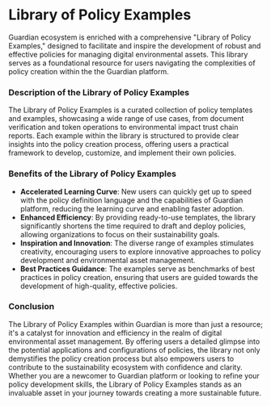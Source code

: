 # Library of Policy Examples

Guardian ecosystem is enriched with a comprehensive "Library of Policy Examples," designed to facilitate and inspire the development of robust and effective policies for managing digital environmental assets. This library serves as a foundational resource for users navigating the complexities of policy creation within the the Guardian platform.&#x20;

### Description of the Library of Policy Examples&#x20;

The Library of Policy Examples is a curated collection of policy templates and examples, showcasing a wide range of use cases, from document verification and token operations to environmental impact trust chain reports. Each example within the library is structured to provide clear insights into the policy creation process, offering users a practical framework to develop, customize, and implement their own policies.&#x20;

### Benefits of the Library of Policy Examples&#x20;

* **Accelerated Learning Curve**: New users can quickly get up to speed with the policy definition language and the capabilities of Guardian platform, reducing the learning curve and enabling faster adoption.&#x20;
* **Enhanced Efficiency**: By providing ready-to-use templates, the library significantly shortens the time required to draft and deploy policies, allowing organizations to focus on their sustainability goals.&#x20;
* **Inspiration and Innovation**: The diverse range of examples stimulates creativity, encouraging users to explore innovative approaches to policy development and environmental asset management.&#x20;
* **Best Practices Guidance**: The examples serve as benchmarks of best practices in policy creation, ensuring that users are guided towards the development of high-quality, effective policies. &#x20;

### Conclusion&#x20;

The Library of Policy Examples within Guardian is more than just a resource; it's a catalyst for innovation and efficiency in the realm of digital environmental asset management. By offering users a detailed glimpse into the potential applications and configurations of policies, the library not only demystifies the policy creation process but also empowers users to contribute to the sustainability ecosystem with confidence and clarity. Whether you are a newcomer to Guardian platform or looking to refine your policy development skills, the Library of Policy Examples stands as an invaluable asset in your journey towards creating a more sustainable future.&#x20;
